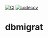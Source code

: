 [![CI](https://github.com/graaphscom/dbmigrat/actions/workflows/ci.yml/badge.svg)](https://github.com/graaphscom/dbmigrat/actions/workflows/ci.yml)
[![codecov](https://codecov.io/gh/graaphscom/dbmigrat/branch/master/graph/badge.svg?token=T8UAQ93Z3T)](https://codecov.io/gh/graaphscom/dbmigrat)

# dbmigrat
